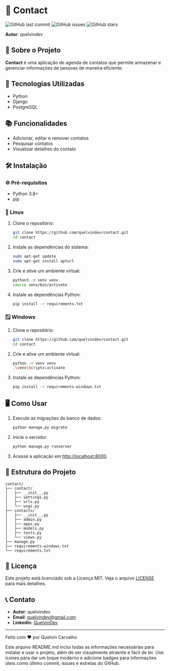 
# 📇 Contact

![GitHub last commit](https://img.shields.io/github/last-commit/quelvindev/contact)
![GitHub issues](https://img.shields.io/github/issues/quelvindev/contact)
![GitHub stars](https://img.shields.io/github/stars/quelvindev/contact?style=social)

**Autor**: quelvindev

## 📝 Sobre o Projeto
**Contact** é uma aplicação de agenda de contatos que permite armazenar e gerenciar informações de pessoas de maneira eficiente.

## 🚀 Tecnologias Utilizadas
- Python
- Django
- PostgreSQL

## 📚 Funcionalidades
- Adicionar, editar e remover contatos
- Pesquisar contatos
- Visualizar detalhes do contato

## 🛠️ Instalação

### ⚙️ Pré-requisitos
- Python 3.8+
- pip

### 🐧 Linux

1. Clone o repositório:
   ```bash
   git clone https://github.com/quelvindev/contact.git
   cd contact
   ```

2. Instale as dependências do sistema:
   ```bash
   sudo apt-get update
   sudo apt-get install apturl
   ```

3. Crie e ative um ambiente virtual:
   ```bash
   python3 -m venv venv
   source venv/bin/activate
   ```

4. Instale as dependências Python:
   ```bash
   pip install -r requirements.txt
   ```

### 🪟 Windows

1. Clone o repositório:
   ```bash
   git clone https://github.com/quelvindev/contact.git
   cd contact
   ```

2. Crie e ative um ambiente virtual:
   ```bash
   python -m venv venv
   .\venv\Scripts\activate
   ```

3. Instale as dependências Python:
   ```bash
   pip install -r requirements-windows.txt
   ```

## 🖥️ Como Usar

1. Execute as migrações do banco de dados:
   ```bash
   python manage.py migrate
   ```

2. Inicie o servidor:
   ```bash
   python manage.py runserver
   ```

3. Acesse a aplicação em [http://localhost:8000](http://localhost:8000).

## 📂 Estrutura do Projeto
```plaintext
contact/
├── contact/
│   ├── __init__.py
│   ├── settings.py
│   ├── urls.py
│   └── wsgi.py
├── contacts/
│   ├── __init__.py
│   ├── admin.py
│   ├── apps.py
│   ├── models.py
│   ├── tests.py
│   └── views.py
├── manage.py
├── requirements-windows.txt
└── requirements.txt
```

## 📄 Licença
Este projeto está licenciado sob a Licença MIT. Veja o arquivo [LICENSE](LICENSE) para mais detalhes.

## 📞 Contato
- **Autor**: quelvindev
- **Email**: quelvindev@gmail.com
- **LinkedIn**: [QuelvinDev](https://www.linkedin.com/in/quelvincarvalho/)

---

Feito com ❤️ por Quelvin Carvalho 


Este arquivo README.md inclui todas as informações necessárias para instalar e usar o projeto, além de ser visualmente atraente e fácil de ler. Use ícones para dar um toque moderno e adicione badges para informações úteis como último commit, issues e estrelas do GitHub.